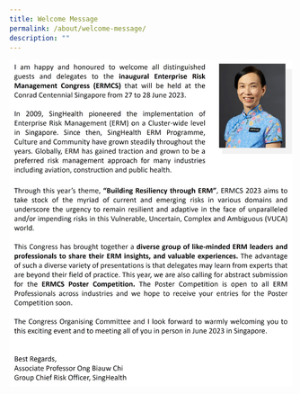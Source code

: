 ```yaml
---
title: Welcome Message
permalink: /about/welcome-message/
description: ""
---
```

![](/images/ermcs-welcome-message-from-gcro-1.jpg)